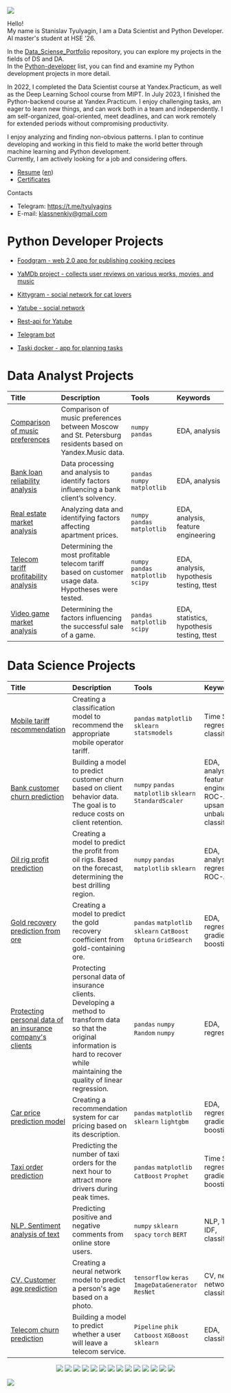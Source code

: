 <a id='link1'></a>
![](https://komarev.com/ghpvc/?username=klassnenkiy&style=plastic&label=profile+views&color=orange)

Hello!  
My name is Stanislav Tyulyagin, I am a Data Scientist and Python Developer. AI master's student at HSE '26.

In the [Data_Sciense_Portfolio](https://github.com/klassnenkiy/Data_Sciense_Portfolio) repository, you can explore my projects in the fields of DS and DA.  
In the [Python-developer](https://github.com/stars/klassnenkiy/lists/python-developer) list, you can find and examine my Python development projects in more detail.

In 2022, I completed the Data Scientist course at Yandex.Practicum, as well as the Deep Learning School course from MIPT. In July 2023, I finished the Python-backend course at Yandex.Practicum. I enjoy challenging tasks, am eager to learn new things, and can work both in a team and independently. I am self-organized, goal-oriented, meet deadlines, and can work remotely for extended periods without compromising productivity.

I enjoy analyzing and finding non-obvious patterns. I plan to continue developing and working in this field to make the world better through machine learning and Python development.  
Currently, I am actively looking for a job and considering offers.

- [Resume](https://github.com/klassnenkiy/klassnenkiy/blob/main/Tyulyagin_Stanislav_Resume_ru.pdf) ([en](https://github.com/klassnenkiy/klassnenkiy/blob/main/Tyulyagin_Stanislav_Resume.pdf))
- [Certificates](https://github.com/klassnenkiy/Certificates)

Contacts  
- Telegram: https://t.me/tyulyagins  
- E-mail: klassnenkiy@gmail.com  

# Python Developer Projects

* [Foodgram - web 2.0 app for publishing cooking recipes](https://github.com/klassnenkiy/foodgram-project-react)

* [YaMDb project - collects user reviews on various works, movies, and music](https://github.com/klassnenkiy/api_yamdb)

* [Kittygram - social network for cat lovers](https://github.com/klassnenkiy/kittygram_final)

* [Yatube - social network](https://github.com/klassnenkiy/hw05_final)

* [Rest-api for Yatube](https://github.com/klassnenkiy/api_final_yatube)

* [Telegram bot](https://github.com/klassnenkiy/homework_bot)

* [Taski docker - app for planning tasks](https://github.com/klassnenkiy/taski-docker)

# Data Analyst Projects

| **Title** | **Description** | **Tools** |  **Keywords**  |
| :------------------- | :---------------------- | :---------------------- | :------ |
| [Comparison of music preferences](https://github.com/klassnenkiy/Data_Sciense_Portfolio/tree/main/DS_p1_yandex_music) | Comparison of music preferences between Moscow and St. Petersburg residents based on Yandex.Music data. | `numpy` `pandas` | EDA, analysis |
| [Bank loan reliability analysis](https://github.com/klassnenkiy/Data_Sciense_Portfolio/tree/main/DS_p2_data_preprocessing) | Data processing and analysis to identify factors influencing a bank client’s solvency. | `pandas` `numpy` `matplotlib` | EDA, analysis |
| [Real estate market analysis](https://github.com/klassnenkiy/Data_Sciense_Portfolio/tree/main/DS_p3_real_estate) | Analyzing data and identifying factors affecting apartment prices. | `numpy` `pandas` `matplotlib` | EDA, analysis, feature engineering |
| [Telecom tariff profitability analysis](https://github.com/klassnenkiy/Data_Sciense_Portfolio/tree/main/DS_p6_telecom) | Determining the most profitable telecom tariff based on customer usage data. Hypotheses were tested. | `numpy` `pandas` `matplotlib`  `scipy` | EDA, analysis, hypothesis testing, ttest |
| [Video game market analysis](https://github.com/klassnenkiy/Data_Sciense_Portfolio/tree/main/DS_p5_games) | Determining the factors influencing the successful sale of a game. | `pandas` `matplotlib` `scipy` | EDA, statistics, hypothesis testing, ttest |

# Data Science Projects

| Title | Description | Tools |  Keywords  |
| :------------------- | :---------------------- | :---------------------- | :------ |
| [Mobile tariff recommendation](https://github.com/klassnenkiy/Data_Sciense_Portfolio/tree/main/DS_p4_stat_analysis) | Creating a classification model to recommend the appropriate mobile operator tariff. | `pandas` `matplotlib` `sklearn`  `statsmodels` | Time Series, regression, classification |
| [Bank customer churn prediction](https://github.com/klassnenkiy/Data_Sciense_Portfolio/tree/main/DS_p7_bank_churn) | Building a model to predict customer churn based on client behavior data. The goal is to reduce costs on client retention. | `numpy` `pandas` `matplotlib` `sklearn` `StandardScaler` | EDA, analysis, feature engineering, ROC-AUC, upsampling, unbalanced classification |
| [Oil rig profit prediction](https://github.com/klassnenkiy/Data_Sciense_Portfolio/tree/main/DS_p8_oil_rigs) | Creating a model to predict the profit from oil rigs. Based on the forecast, determining the best drilling region. | `numpy` `pandas` `matplotlib` `sklearn` | EDA, analysis, regression, ROC-AUC |
| [Gold recovery prediction from ore](https://github.com/klassnenkiy/Data_Sciense_Portfolio/tree/main/DS_p9_gold) | Creating a model to predict the gold recovery coefficient from gold-containing ore. | `pandas` `matplotlib` `sklearn` `CatBoost` `Optuna` `GridSearch` | EDA, regression, gradient boosting |
| [Protecting personal data of an insurance company's clients](https://github.com/klassnenkiy/Data_Sciense_Portfolio/tree/main/DS_p10_insurance) | Protecting personal data of insurance clients. Developing a method to transform data so that the original information is hard to recover while maintaining the quality of linear regression. | `pandas` `numpy` `Random` `numpy`  | EDA, regression |
| [Car price prediction model](https://github.com/klassnenkiy/Data_Sciense_Portfolio/tree/main/DS_p11_car_prices) | Creating a recommendation system for car pricing based on its description. | `pandas` `matplotlib` `sklearn` `lightgbm` | EDA, regression, gradient boosting |
| [Taxi order prediction](https://github.com/klassnenkiy/Data_Sciense_Portfolio/tree/main/DS_p12_time_series) | Predicting the number of taxi orders for the next hour to attract more drivers during peak times. | `pandas` `matplotlib` `CatBoost` `Prophet`  | Time Series, regression, gradient boosting |
| [NLP. Sentiment analysis of text](https://github.com/klassnenkiy/Data_Sciense_Portfolio/tree/main/DS_p13_texts) | Predicting positive and negative comments from online store users. | `numpy` `sklearn` `spacy` `torch` `BERT` | NLP, TF-IDF, classification |
| [CV. Customer age prediction](https://github.com/klassnenkiy/Data_Sciense_Portfolio/tree/main/DS_p14_cv) | Creating a neural network model to predict a person's age based on a photo. | `tensorflow` `keras` `ImageDataGenerator` `ResNet` | CV, neural network, classification |
| [Telecom churn prediction](https://github.com/klassnenkiy/Data_Sciense_Portfolio/tree/main/DS_diploma_project) | Building a model to predict whether a user will leave a telecom service. | `Pipeline` `phik` `Catboost` `XGBoost` `sklearn` | EDA, classification |

<p align="center">
  <img src="https://img.shields.io/badge/python-3670A0?style=for-the-badge&logo=python&logoColor=ffdd54" />
  <img src="https://img.shields.io/badge/postgres-%23316192.svg?style=for-the-badge&logo=postgresql&logoColor=white" />
  <img src="https://img.shields.io/badge/Plotly-%233F4F75.svg?style=for-the-badge&logo=plotly&logoColor=white" />
  <img src="https://img.shields.io/badge/SciPy-%230C55A5.svg?style=for-the-badge&logo=scipy&logoColor=%white" />
  <img src="https://img.shields.io/badge/numpy-%23013243.svg?style=for-the-badge&logo=numpy&logoColor=white" />
  <img src="https://img.shields.io/badge/sqlite-%2307405e.svg?style=for-the-badge&logo=sqlite&logoColor=white" />
   <img src="https://img.shields.io/badge/pandas-%23150458.svg?style=for-the-badge&logo=pandas&logoColor=white" />
  <img src="https://img.shields.io/badge/mysql-%2300f.svg?style=for-the-badge&logo=mysql&logoColor=white" />
   <img src="https://img.shields.io/badge/scikit--learn-%23F7931E.svg?style=for-the-badge&logo=scikit-learn&logoColor=white" />
  <img src="https://img.shields.io/badge/TensorFlow-%23FF6F00.svg?style=for-the-badge&logo=TensorFlow&logoColor=white" />
   <img src="https://img.shields.io/badge/PyTorch-%23EE4C2C.svg?style=for-the-badge&logo=PyTorch&logoColor=white" />
  <img src="https://img.shields.io/badge/Keras-%23D00000.svg?style=for-the-badge&logo=Keras&logoColor=white" />
  <img src="https://img.shields.io/badge/opencv-%23white.svg?style=for-the-badge&logo=opencv&logoColor=white" />
  <img src="https://img.shields.io/badge/github-%23121011.svg?style=for-the-badge&logo=github&logoColor=white" />
</p>

<a href="#"><img src='https://img.shields.io/badge/Back_to_top-&#x21A9-blue'></a>
